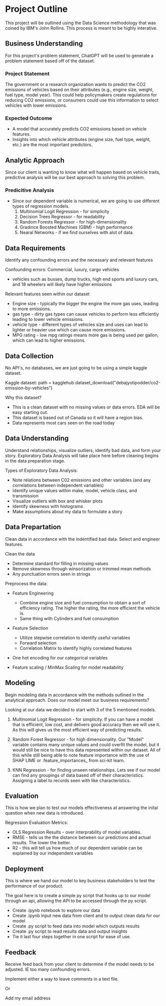 # Project Outline

This project will be outlined using the Data Science methodology that was coined by IBM's John Rollins. This process is meant to be highly interative.

## Business Understanding
For this project's problem statement, ChatGPT will be used to generate a problem statement based off of the dataset.

### Project Statement
The government or a research organization wants to predict the CO2 emissions of vehicles based on their attributes (e.g., engine size, weight, fuel type, model year). This could help policymakers create regulations for reducing CO2 emissions, or consumers could use this information to select vehicles with lower emissions.

### Expected Outcome
- A model that accurately predicts CO2 emissions based on vehicle features.
- Insights into which vehicle attributes (engine size, fuel type, weight, etc.) are the most important predictors.

## Analytic Approach
Since our client is wanting to know what will happen based on vehicle traits, predictive analysis will be our best approach to solving this problem.

### Predicitive Analysis
- Since our dependent variable is numerical, we are going to use different types of regression models.
    1. Multinomial Logit Regression - for simplicity
    2. Decision Trees Regressor - for readability
    3. Random Forests Regressor - for high-dimensionality
    4. Gradince Boosted Machines (GBM) - high performance
    5. Nearal Networks - if we find ourselves with alot of data.

## Data Requirements
Identify any confounding errors and the necessary and relevant features

Confounding errors: Commercial, luxury, cargo vehicles
- vehicles such as busses, dump trucks, high end sports and luxury cars, and 18 wheelers will likely have higher emissions

Relevant features seen within our dataset
- Engine size - typically the bigger the engine the more gas uses, leading to more emissions.
- gas type - dirty gas types can cause vehicles to perform less efficiently leading to lower vehicle emissions.
- vehicle type - different types of vehicles size and uses can lead to lighter or heavier use which can cause more emissions.
- MPG rating - low mpg ratings means more gas is being used per gallon, which can lead to higher emissions. 

## Data Collection
No API's, no databases, we are just going to be using a simple kaggle dataset.

Kaggle dataset: path = kagglehub.dataset_download("debajyotipodder/co2-emission-by-vehicles")

Why this dataset?
- This is a clean dataset with no missing values or data errors. EDA will be easy starting out.
- This dataset is based out of Canada so it will have a region bias. 
- Data represents most cars seen on the road today


## Data Understanding
Understand relationships, visualize outliers, identify bad data, and form your story. Exploratory Data Analysis will take place here before cleaning begins in the data preparation stage.

Types of Exploratory Data Analysis:
- Note relations between C02 emissions and other variables (and any correlations between independent variables)
- Identify unique values within make, model, vehicle class, and transmission
- Visualize outliers with box and whisker plots
- Identify skewness with histograms
- Make assumptions about my data to formulate a story



## Data Prepartation
Clean data in accordance with the indentified bad data. Select and engineer features.

Clean the data
- Determine standard for filling in missing values
- Remove skewness through winsorization or trimmed mean methods
- Any punctuation errors seen in strings

Preprocess the data:
- Feature Engineering
    - Combine engine size and fuel consumption to obtain a sort of efficiency rating. The higher the rating, the more efficient the vehicle is.
    - Same thing with Cylinders and fuel consumption

- Feature Selection
    - Utilize stepwise correlation to identify useful variables
    - Forward selection
    - Correlation Matrix to identify highly correlated features

- One hot encoding for our categorical variables
- Feature scaling / MinMax Scaling for model readability


## Modeling
Begin modeling data in accordance with the methods outlined in the analytical approach. Does our model meet our business requirements?

Looking at our data we decided to start with 3 of the 5 mentioned models.
1. Multinomial Logit Regression - for simplicity. If you can have a model that is efficient, low cost, and delivers good accuracy then we will use it. As this will gives us the most efficient way of predicting results.

2. Random Forest Regressor - for high dimensionality. Our "Model" variable contains many unique values and could overfit the model, but it would still be nice to have this data represented within our dataset. All of this while still being able to note feature importance with the use of SHAP LIME or .feature_importances_ from sci-kit learn.

3. KNN Regression - for finding unseen relationships. Lets see if our model can find any groupings of data based off of their characteristics. Assigning a label to records seen with like characteristics.

## Evaluation
This is how we plan to test our models effectiveness at answering the inital question when new data is introduced.

Regression Evaluation Metrics:
- OLS Regression Results - over interprability of model variables. 
- RMSE - tells us the the distance between our predictions and actual results. The lower the better.
- R2 - this will tell us how much of our dependent variable can be explained by our independent variables


## Deployment
This is where we hand our model to key business stakeholders to test the performance of our product.

The goal here is to create a simple py script that hooks up to our model through an api, allowing the API to be accessed through the py script.
- Create .ipynb notebook to explore our data
- Create .ipynb input new data from client and to output clean data for our model
- Create .py script to feed data into model which outputs results
- Create .py script to read results data and output insights
- Tie it last four steps together in one script for ease of use.

## Feedback
Receive feed back from your client to determine if the model needs to be adjusted. IE too many confounding errors.

Implement either a way to leave comments in a text file. 

Or

Add my email address
